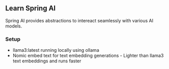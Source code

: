 ## Learn Spring AI
Spring AI provides abstractions to intereact seamlessly with various AI models. 
### Setup
  - llama3:latest running locally using ollama
  - Nomic embed text for text embedding generations - Lighter than llama3 text embeddings and runs faster
    
